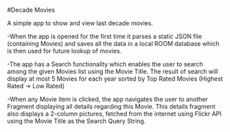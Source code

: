 #Decade Movies

A simple app to show and view last decade movies.

-When the app is opened for the first time it parses a static JSON file (containing Movies) and saves all the data in a local ROOM database which is then used for
future lookup of movies.

-The app has a Search functionality which enables the user to search among the given Movies list using the Movie Title.
The result of search will display at most 5 Movies for each year sorted by Top Rated Movies (Highest Rated -> Low Rated)

-When any Movie item is clicked, the app navigates the user to another Fragment displaying all details regarding this Movie.
This details fragment also displays a 2-column pictures, fetched from the internet using Flickr API using the Movie Title as the Search Query String.
